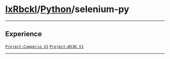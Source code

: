 # [lxRbckl](https://github.com/lxRbckl/lxRbckl/tree/main/README.md)/[Python](https://github.com/lxRbckl/lxRbckl/tree/main/Python)/selenium-py

---

## Experience
[`Project-Comperio V1`](https://github.com/lxRbckl/Project-Comperio/blob/V1/README.md) [`Project-WS3K V1`](https://github.com/lxRbckl/Project-WS3K/blob/V1/README.md)

---
